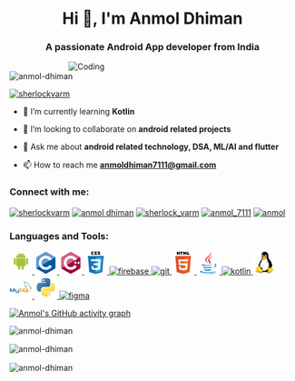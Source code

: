<h1 align="center">Hi 👋, I'm Anmol Dhiman</h1>
<h3 align="center">A passionate Android App developer from India</h3>
<img align="right" alt="Coding" width="400" src="https://cdn.dribbble.com/users/1162077/screenshots/3848914/programmer.gif">

<p align="left"> <img src="https://komarev.com/ghpvc/?username=anmol-dhiman&label=Profile%20views&color=0e75b6&style=flat" alt="anmol-dhiman" /> </p>

 

<p align="left"> <a href="https://twitter.com/sherlockvarm" target="blank"><img src="https://img.shields.io/twitter/follow/sherlockvarm?logo=twitter&style=for-the-badge" alt="sherlockvarm" /></a> </p>

- 🌱 I’m currently learning **Kotlin**

- 👯 I’m looking to collaborate on **android related projects**

- 💬 Ask me about **android related technology, DSA, ML/AI and flutter**

- 📫 How to reach me **anmoldhiman7111@gmail.com**

<h3 align="left">Connect with me:</h3>
<p align="left">
<a href="https://twitter.com/sherlockvarm" target="blank"><img align="center" src="https://raw.githubusercontent.com/rahuldkjain/github-profile-readme-generator/master/src/images/icons/Social/twitter.svg" alt="sherlockvarm" height="30" width="40" /></a>
<a href="https://www.linkedin.com/in/anmol-7111" target="blank"><img align="center" src="https://raw.githubusercontent.com/rahuldkjain/github-profile-readme-generator/master/src/images/icons/Social/linked-in-alt.svg" alt="anmol dhiman" height="30" width="40" /></a>
<a href="https://instagram.com/sherlock_varm" target="blank"><img align="center" src="https://raw.githubusercontent.com/rahuldkjain/github-profile-readme-generator/master/src/images/icons/Social/instagram.svg" alt="sherlock_varm" height="30" width="40" /></a>
<a href="https://www.codechef.com/users/anmol_7111" target="blank"><img align="center" src="https://cdn.jsdelivr.net/npm/simple-icons@3.1.0/icons/codechef.svg" alt="anmol_7111" height="30" width="40" /></a>
<a href="https://auth.geeksforgeeks.org/user/anmoldhiman7111" target="blank"><img align="center" src="https://raw.githubusercontent.com/rahuldkjain/github-profile-readme-generator/master/src/images/icons/Social/geeks-for-geeks.svg" alt="anmol" height="30" width="40" /></a>
</p>

<h3 align="left">Languages and Tools:</h3>
<p align="left"> <a href="https://developer.android.com" target="_blank" rel="noreferrer"> <img src="https://raw.githubusercontent.com/devicons/devicon/master/icons/android/android-original-wordmark.svg" alt="android" width="40" height="40"/> </a> <a href="https://www.cprogramming.com/" target="_blank" rel="noreferrer"> <img src="https://raw.githubusercontent.com/devicons/devicon/master/icons/c/c-original.svg" alt="c" width="40" height="40"/> </a> <a href="https://www.w3schools.com/cpp/" target="_blank" rel="noreferrer"> <img src="https://raw.githubusercontent.com/devicons/devicon/master/icons/cplusplus/cplusplus-original.svg" alt="cplusplus" width="40" height="40"/> </a> <a href="https://www.w3schools.com/css/" target="_blank" rel="noreferrer"> <img src="https://raw.githubusercontent.com/devicons/devicon/master/icons/css3/css3-original-wordmark.svg" alt="css3" width="40" height="40"/> </a> <a href="https://firebase.google.com/" target="_blank" rel="noreferrer"> <img src="https://www.vectorlogo.zone/logos/firebase/firebase-icon.svg" alt="firebase" width="40" height="40"/> </a> <a href="https://git-scm.com/" target="_blank" rel="noreferrer"> <img src="https://www.vectorlogo.zone/logos/git-scm/git-scm-icon.svg" alt="git" width="40" height="40"/> </a> <a href="https://www.w3.org/html/" target="_blank" rel="noreferrer"> <img src="https://raw.githubusercontent.com/devicons/devicon/master/icons/html5/html5-original-wordmark.svg" alt="html5" width="40" height="40"/> </a> <a href="https://www.java.com" target="_blank" rel="noreferrer"> <img src="https://raw.githubusercontent.com/devicons/devicon/master/icons/java/java-original.svg" alt="java" width="40" height="40"/> </a> <a href="https://kotlinlang.org" target="_blank" rel="noreferrer"> <img src="https://www.vectorlogo.zone/logos/kotlinlang/kotlinlang-icon.svg" alt="kotlin" width="40" height="40"/> </a> <a href="https://www.linux.org/" target="_blank" rel="noreferrer"> <img src="https://raw.githubusercontent.com/devicons/devicon/master/icons/linux/linux-original.svg" alt="linux" width="40" height="40"/> </a> <a href="https://www.mysql.com/" target="_blank" rel="noreferrer"> <img src="https://raw.githubusercontent.com/devicons/devicon/master/icons/mysql/mysql-original-wordmark.svg" alt="mysql" width="40" height="40"/> </a> <a href="https://www.python.org" target="_blank" rel="noreferrer"> <img src="https://raw.githubusercontent.com/devicons/devicon/master/icons/python/python-original.svg" alt="python" width="40" height="40"/> </a> 
<a href="https://www.figma.com/" target="_blank" rel="noreferrer"> <img src="https://www.vectorlogo.zone/logos/figma/figma-icon.svg" alt="figma" width="40" height="40"/> </a></p>
 

[![Anmol's GitHub activity graph](https://activity-graph.herokuapp.com/graph?username=Anmol-Dhiman&&theme=xcode)](https://github.com/Anmol-Dhiman)

<p> <img align="left" src="https://github-readme-stats.vercel.app/api/top-langs?username=anmol-dhiman&show_icons=true&locale=en&layout=compact&theme=tokyonight" alt="anmol-dhiman" /><br></p>

<p> <img align="center" src="https://github-readme-stats.vercel.app/api?username=anmol-dhiman&show_icons=true&locale=en&theme=tokyonight" alt="anmol-dhiman" /><br></p>

<p> <img align="center" src="https://github-readme-streak-stats.herokuapp.com/?user=anmol-dhiman&&theme=tokyonight" alt="anmol-dhiman" /></p>

